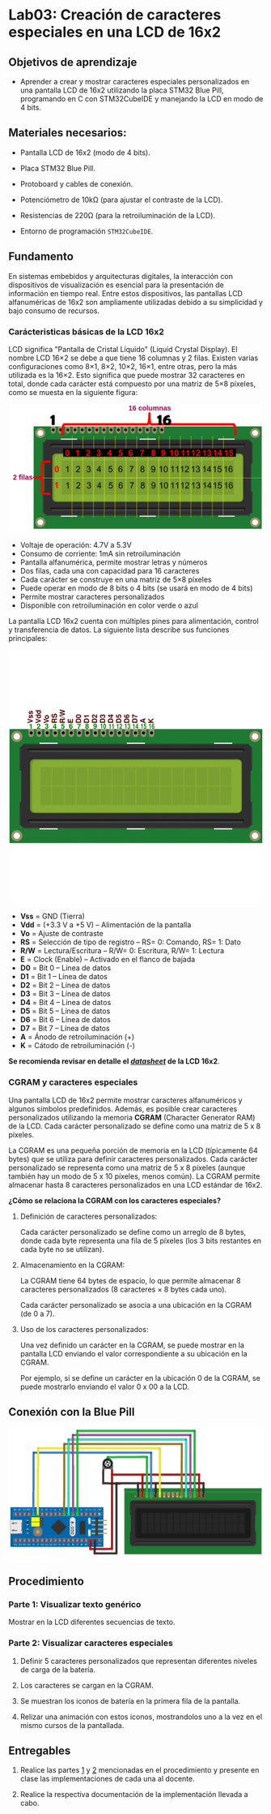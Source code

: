 # Lab03: Creación de caracteres especiales en una LCD de 16x2 

## Objetivos de aprendizaje

* Aprender a crear y mostrar caracteres especiales personalizados en una pantalla LCD de 16x2 utilizando la placa STM32 Blue Pill, programando en C con STM32CubeIDE y manejando la LCD en modo de 4 bits.

## Materiales necesarios:

* Pantalla LCD de 16x2 (modo de 4 bits).

* Placa STM32 Blue Pill.

* Protoboard y cables de conexión.

* Potenciómetro de 10kΩ (para ajustar el contraste de la LCD).

* Resistencias de 220Ω (para la retroiluminación de la LCD).

* Entorno de programación ```STM32CubeIDE```.


## Fundamento

En sistemas embebidos y arquitecturas digitales, la interacción con dispositivos de visualización es esencial para la presentación de información en tiempo real. Entre estos dispositivos, las pantallas LCD alfanuméricas de 16x2 son ampliamente utilizadas debido a su simplicidad y bajo consumo de recursos.

### Carácteristicas básicas de la LCD 16x2

LCD significa "Pantalla de Cristal Líquido" (Liquid Crystal Display). El nombre LCD 16×2 se debe a que tiene 16 columnas y 2 filas. Existen varias configuraciones como 8×1, 8×2, 10×2, 16×1, entre otras, pero la más utilizada es la 16×2. Esto significa que puede mostrar 32 caracteres en total, donde cada carácter está compuesto por una matriz de 5×8 píxeles, como se muesta en la siguiente figura:

<p align="center">
 <img src="/laboratorios/figs/lab02/LCD16x2_diag.png" alt="alt text" width=500 >
</p>

* Voltaje de operación: 4.7V a 5.3V
* Consumo de corriente: 1mA sin retroiluminación
* Pantalla alfanumérica, permite mostrar letras y números
* Dos filas, cada una con capacidad para 16 caracteres
* Cada carácter se construye en una matriz de 5×8 píxeles
* Puede operar en modo de 8 bits o 4 bits (se usará en modo de 4 bits)
* Permite mostrar caracteres personalizados
* Disponible con retroiluminación en color verde o azul


La pantalla LCD 16x2 cuenta con múltiples pines para alimentación, control y transferencia de datos. La siguiente lista describe sus funciones principales:

<p align="center">
 <img src="/laboratorios/figs/lab02/LCD16x2.png" alt="alt text" width=500 >
</p>

* **Vss** = GND (Tierra)
* **Vdd** = (+$3.3$ V a +$5$ V) – Alimentación de la pantalla
* **Vo** = Ajuste de contraste 
* **RS** = Selección de tipo de registro – RS= $0$: Comando, RS= $1$: Dato
* **R/W** = Lectura/Escritura – R/W= $0$: Escritura, R/W= $1$: Lectura
* **E** = Clock (Enable) – Activado en el flanco de bajada
* **D0** = Bit  $0$ – Línea de datos
* **D1** = Bit  $1$ – Línea de datos
* **D2** = Bit  $2$ – Línea de datos
* **D3** = Bit  $3$ – Línea de datos
* **D4** = Bit  $4$ – Línea de datos
* **D5** = Bit  $5$ – Línea de datos
* **D6** = Bit  $6$ – Línea de datos
* **D7** = Bit  $7$ – Línea de datos
* **A** = Ánodo de retroiluminación (+)
* **K** = Cátodo de retroiluminación (-)


**Se recomienda revisar en detalle el [*datasheet*](/laboratorios/lab02/lcd016n002bcfhet.pdf) de la LCD 16x2**.


### CGRAM y caracteres especiales

Una pantalla LCD de 16x2 permite mostrar caracteres alfanuméricos y algunos símbolos predefinidos. Además, es posible crear caracteres personalizados utilizando la memoria **CGRAM** (Character Generator RAM) de la LCD. Cada carácter personalizado se define como una matriz de $5$ x $8$ píxeles.


La CGRAM es una pequeña porción de memoria en la LCD (típicamente $64$ bytes) que se utiliza para definir caracteres personalizados. Cada carácter personalizado se representa como una matriz de $5$ x $8$ píxeles (aunque también hay un modo de $5$ x $10$ píxeles, menos común). La CGRAM permite almacenar hasta $8$ caracteres personalizados en una LCD estándar de 16x2.

**¿Cómo se relaciona la CGRAM con los caracteres especiales?**

1. Definición de caracteres personalizados:

    Cada carácter personalizado se define como un arreglo de $8$ bytes, donde cada byte representa una fila de $5$ píxeles (los $3$ bits restantes en cada byte no se utilizan).

2. Almacenamiento en la CGRAM:

    La CGRAM tiene $64$ bytes de espacio, lo que permite almacenar $8$ caracteres personalizados ($8$ caracteres × $8$ bytes cada uno).

    Cada carácter personalizado se asocia a una ubicación en la CGRAM (de $0$ a $7$).

3. Uso de los caracteres personalizados:

    Una vez definido un carácter en la CGRAM, se puede mostrar en la pantalla LCD enviando el valor correspondiente a su ubicación en la CGRAM.

    Por ejemplo, si se define un carácter en la ubicación $0$ de la CGRAM, se puede mostrarlo enviando el valor $0$ x $00$ a la LCD.


## Conexión con la Blue Pill

![lcdxbluepill](/laboratorios/figs/lab02/lcdxbluepill.png)


## Procedimiento

### Parte 1: Visualizar texto genérico

  Mostrar en la LCD diferentes secuencias de texto.

### Parte 2: Visualizar caracteres especiales

  1. Definir 5 caracteres personalizados que representan diferentes niveles de carga de la batería.

  2. Los caracteres se cargan en la CGRAM.

  3. Se muestran los iconos de batería en la primera fila de la pantalla.

  4. Relizar una animación con estos iconos, mostrandolos uno a la vez en el mismo cursos de la pantallada.






## Entregables

1. Realice las partes [1](#parte-1) y [2](#parte-2) mencionadas en el procedimiento y presente
en clase las implementaciones de cada una al docente.

2. Realice la respectiva documentación de la implementación llevada a cabo.
